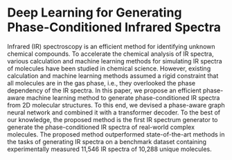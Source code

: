 # Deep Learning for Generating Phase-Conditioned Infrared Spectra

Infrared (IR) spectroscopy is an efficient method for identifying unknown chemical compounds. To accelerate the chemical analysis of IR spectra, various calculation and machine learning methods for simulating IR spectra of molecules have been studied in chemical science. However, existing calculation and machine learning methods assumed a rigid constraint that all molecules are in the gas phase, i.e., they overlooked the phase dependency of the IR spectra. In this paper, we propose an efficient phase-aware machine learning method to generate phase-conditioned IR spectra from 2D molecular structures. To this end, we devised a phase-aware graph neural network and combined it with a transformer decoder. To the best of our knowledge, the proposed method is the first IR spectrum generator to generate the phase-conditioned IR spectra of real-world complex molecules. The proposed method outperformed state-of-the-art methods in the tasks of generating IR spectra on a benchmark dataset containing experimentally measured 11,546 IR spectra of 10,288 unique molecules.

